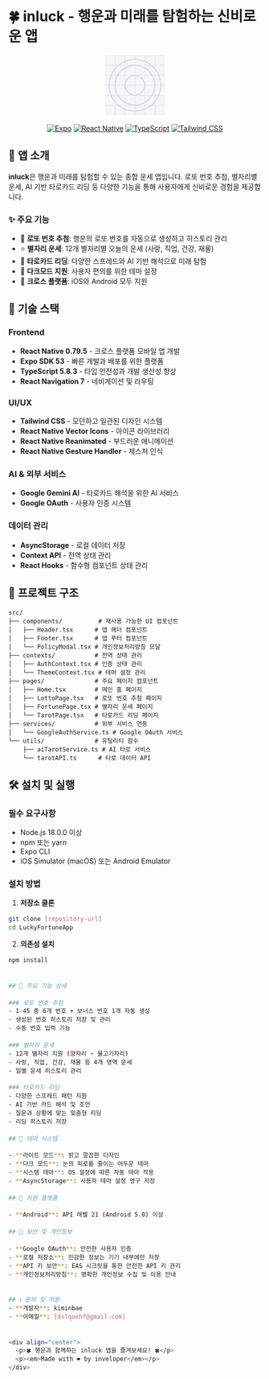 # 🍀 inluck - 행운과 미래를 탐험하는 신비로운 앱

<div align="center">
  <img src="assets/icon.png" alt="inluck App Icon" width="120" height="120">
  
  [![Expo](https://img.shields.io/badge/Expo-000000?style=for-the-badge&logo=expo&logoColor=white)](https://expo.dev/)
  [![React Native](https://img.shields.io/badge/React_Native-20232A?style=for-the-badge&logo=react&logoColor=61DAFB)](https://reactnative.dev/)
  [![TypeScript](https://img.shields.io/badge/TypeScript-007ACC?style=for-the-badge&logo=typescript&logoColor=white)](https://www.typescriptlang.org/)
  [![Tailwind CSS](https://img.shields.io/badge/Tailwind_CSS-38B2AC?style=for-the-badge&logo=tailwind-css&logoColor=white)](https://tailwindcss.com/)
</div>

## 📱 앱 소개

**inluck**은 행운과 미래를 탐험할 수 있는 종합 운세 앱입니다. 로또 번호 추첨, 별자리별 운세, AI 기반 타로카드 리딩 등 다양한 기능을 통해 사용자에게 신비로운 경험을 제공합니다.

### ✨ 주요 기능

- 🎯 **로또 번호 추첨**: 행운의 로또 번호를 자동으로 생성하고 히스토리 관리
- ⭐ **별자리 운세**: 12개 별자리별 오늘의 운세 (사랑, 직업, 건강, 재물)
- 🔮 **타로카드 리딩**: 다양한 스프레드와 AI 기반 해석으로 미래 탐험
- 🌙 **다크모드 지원**: 사용자 편의를 위한 테마 설정
- 📱 **크로스 플랫폼**: iOS와 Android 모두 지원

## 🚀 기술 스택

### Frontend
- **React Native 0.79.5** - 크로스 플랫폼 모바일 앱 개발
- **Expo SDK 53** - 빠른 개발과 배포를 위한 플랫폼
- **TypeScript 5.8.3** - 타입 안전성과 개발 생산성 향상
- **React Navigation 7** - 네비게이션 및 라우팅

### UI/UX
- **Tailwind CSS** - 모던하고 일관된 디자인 시스템
- **React Native Vector Icons** - 아이콘 라이브러리
- **React Native Reanimated** - 부드러운 애니메이션
- **React Native Gesture Handler** - 제스처 인식

### AI & 외부 서비스
- **Google Gemini AI** - 타로카드 해석을 위한 AI 서비스
- **Google OAuth** - 사용자 인증 시스템

### 데이터 관리
- **AsyncStorage** - 로컬 데이터 저장
- **Context API** - 전역 상태 관리
- **React Hooks** - 함수형 컴포넌트 상태 관리

## 📁 프로젝트 구조

```
src/
├── components/          # 재사용 가능한 UI 컴포넌트
│   ├── Header.tsx      # 앱 헤더 컴포넌트
│   ├── Footer.tsx      # 앱 푸터 컴포넌트
│   └── PolicyModal.tsx # 개인정보처리방침 모달
├── contexts/           # 전역 상태 관리
│   ├── AuthContext.tsx # 인증 상태 관리
│   └── ThemeContext.tsx # 테마 설정 관리
├── pages/              # 주요 페이지 컴포넌트
│   ├── Home.tsx        # 메인 홈 페이지
│   ├── LottoPage.tsx   # 로또 번호 추첨 페이지
│   ├── FortunePage.tsx # 별자리 운세 페이지
│   └── TarotPage.tsx   # 타로카드 리딩 페이지
├── services/           # 외부 서비스 연동
│   └── GoogleAuthService.ts # Google OAuth 서비스
└── utils/              # 유틸리티 함수
    ├── aiTarotService.ts # AI 타로 서비스
    └── tarotAPI.ts      # 타로 데이터 API
```

## 🛠️ 설치 및 실행

### 필수 요구사항
- Node.js 18.0.0 이상
- npm 또는 yarn
- Expo CLI
- iOS Simulator (macOS) 또는 Android Emulator

### 설치 방법

1. **저장소 클론**
```bash
git clone [repository-url]
cd LuckyFortuneApp
```

2. **의존성 설치**
```bash
npm install

    
## 🎨 주요 기능 상세

### 로또 번호 추첨
- 1-45 중 6개 번호 + 보너스 번호 1개 자동 생성
- 생성된 번호 히스토리 저장 및 관리
- 수동 번호 입력 기능

### 별자리 운세
- 12개 별자리 지원 (양자리 ~ 물고기자리)
- 사랑, 직업, 건강, 재물 등 4개 영역 운세
- 일별 운세 히스토리 관리

### 타로카드 리딩
- 다양한 스프레드 패턴 지원
- AI 기반 카드 해석 및 조언
- 질문과 상황에 맞는 맞춤형 리딩
- 리딩 히스토리 저장

## 🌙 테마 시스템

- **라이트 모드**: 밝고 깔끔한 디자인
- **다크 모드**: 눈의 피로를 줄이는 어두운 테마
- **시스템 테마**: OS 설정에 따른 자동 테마 적용
- **AsyncStorage**: 사용자 테마 설정 영구 저장

## 📱 지원 플랫폼

- **Android**: API 레벨 21 (Android 5.0) 이상

## 🔐 보안 및 개인정보

- **Google OAuth**: 안전한 사용자 인증
- **로컬 저장소**: 민감한 정보는 기기 내부에만 저장
- **API 키 보안**: EAS 시크릿을 통한 안전한 API 키 관리
- **개인정보처리방침**: 명확한 개인정보 수집 및 이용 안내


## 📞 문의 및 지원
- **개발자**: kiminbae
- **이메일**: [dslqoehf@gmail.com]


<div align="center">
  <p>🍀 행운과 함께하는 inluck 앱을 즐겨보세요! 🍀</p>
  <p><em>Made with ❤️ by inveloper</em></p>
</div>
